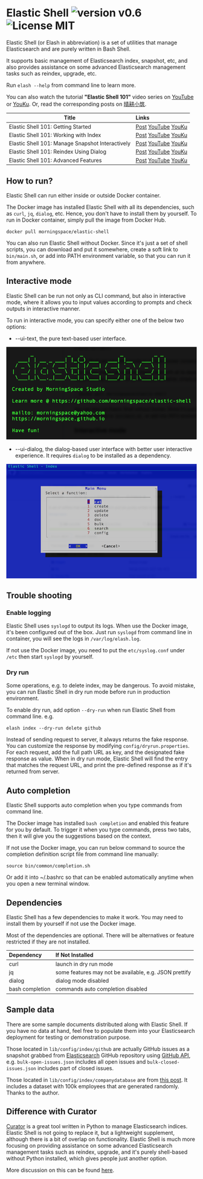 # Elastic Shell ![version v0.6](https://img.shields.io/badge/version-v0.6-brightgreen.svg) ![License MIT](https://img.shields.io/badge/license-MIT-blue.svg)

Elastic Shell (or Elash in abbreviation) is a set of utilities that manage Elasticsearch and are purely written in Bash Shell.

It supports basic management of Elasticsearch index, snapshot, etc, and also provides assistance on some advanced Elasticsearch management tasks such as reindex, upgrade, etc.

Run `elash --help` from command line to learn more.

You can also watch the tutorial **"Elastic Shell 101"** video series on [YouTube](https://www.youtube.com/watch?v=9r_RNz89SVw&list=PLVQM6jLkNkfoJSTI2BgEZ4lwWT-dfsf51) or [YouKu](https://v.youku.com/v_show/id_XNDEwNjI0OTk2OA==.html?f=52133377). Or, read the corresponding posts on [晴耕小筑](https://morningspace.github.io/tags/#studio-elash-101).

| Title | Links
| ---- 	|:----
| Elastic Shell 101: Getting Started | [Post](https://morningspace.github.io/tech/elash101-1/) [YouTube](https://youtu.be/9r_RNz89SVw) [YouKu](https://v.youku.com/v_show/id_XNDEwNjI0OTk2OA==.html?f=52133377) 
| Elastic Shell 101: Working with Index | [Post](https://morningspace.github.io/tech/elash101-2/) [YouTube](https://youtu.be/nWX8miFbRPQ) [YouKu](https://v.youku.com/v_show/id_XNDExNjc0OTU4NA==.html?f=52133377)
| Elastic Shell 101: Manage Snapshot Interactively | [Post](https://morningspace.github.io/tech/elash101-3/) [YouTube](https://youtu.be/_KwIkjoRQS8) [YouKu](https://v.youku.com/v_show/id_XNDEyODY2NTA3Mg==.html?f=52133377)
| Elastic Shell 101: Reindex Using Dialog | [Post](https://morningspace.github.io/tech/elash101-4/) [YouTube](https://youtu.be/ywgxY1h0PsA) [YouKu](https://v.youku.com/v_show/id_XNDEzNTMwMTU5Ng==.html?f=52133377)
| Elastic Shell 101: Advanced Features | [Post](https://morningspace.github.io/tech/elash101-5/) [YouTube](https://youtu.be/wc4CnChWxPE) [YouKu](https://v.youku.com/v_show/id_XNDE1NTQ1NjIwNA==.html?f=52133377)

## How to run?

Elastic Shell can run either inside or outside Docker container.

The Docker image has installed Elastic Shell with all its dependencies, such as `curl`, `jq`, `dialog`, etc. Hence, you don't have to install them by yourself. To run in Docker container, simply pull the image from Docker Hub.
```
docker pull morningspace/elastic-shell
```

You can also run Elastic Shell without Docker. Since it's just a set of shell scripts, you can download and put it somewhere, create a soft link to `bin/main.sh`, or add into PATH environment variable, so that you can run it from anywhere.

## Interactive mode

Elastic Shell can be run not only as CLI command, but also in interactive mode, where it allows you to input values according to prompts and check outputs in interactive manner.

To run in interactive mode, you can specify either one of the below two options:

* --ui-text, the pure text-based user interface.

![](images/ui-text.png)

* --ui-dialog, the dialog-based user interface with better user interactive experience. It requires `dialog` to be installed as a dependency.

![](images/ui-dialog.png)

## Trouble shooting

### Enable logging

Elastic Shell uses `syslogd` to output its logs. When use the Docker image, it's been configured out of the box. Just run `syslogd` from command line in container, you will see the logs in `/var/log/elash.log`.

If not use the Docker image, you need to put the `etc/syslog.conf` under `/etc` then start `syslogd` by yourself.

### Dry run

Some operations, e.g. to delete index, may be dangerous. To avoid mistake, you can run Elastic Shell in dry run mode before run in production environment.

To enable dry run, add option `--dry-run` when run Elastic Shell from command line. e.g.
```
elash index --dry-run delete github
```

Instead of sending request to server, it always returns the fake response. You can customize the response by modifying `config/dryrun.properties`. For each request, add the full path URL as key, and the designated fake response as value. When in dry run mode, Elastic Shell will find the entry that matches the request URL, and print the pre-defined response as if it's returned from server.

## Auto completion

Elastic Shell supports auto completion when you type commands from command line.

The Docker image has installed `bash completion` and enabled this feature for you by default. To trigger it when you type commands, press two tabs, then it will give you the suggestions based on the context.

If not use the Docker image, you can run below command to source the completion definition script file from command line manually:
```
source bin/common/completion.sh
```

Or add it into ~/.bashrc so that can be enabled automatically anytime when you open a new terminal window.

## Dependencies

Elastic Shell has a few dependencies to make it work. You may need to install them by yourself if not use the Docker image. 

Most of the dependencies are optional. There will be alternatives or feature restricted if they are not installed.

|Dependency			|If Not Installed
|:----					|:----
|curl           |launch in dry run mode
|jq             |some features may not be available, e.g. JSON prettify
|dialog         |dialog mode disabled
|bash completion|commands auto completion disabled

## Sample data

There are some sample documents distributed along with Elastic Shell. If you have no data at hand, feel free to populate them into your Elasticsearch deployment for testing or demonstration purpose.

Those located in `lib/config/index/github` are actually GitHub issues as a snapshot grabbed from [Elasticsearch](https://github.com/elastic/elasticsearch) GitHub repository using [GitHub API](https://developer.github.com/), e.g. `bulk-open-issues.json` includes all open issues and `bulk-closed-issues.json` includes part of closed issues.

Those located in `lib/config/index/companydatabase` are from [this post](http://ikeptwalking.com/elasticsearch-sample-data/). It includes a dataset with 100k employees that are generated randomly. Thanks to the author.

## Difference with Curator

[Curator](https://github.com/elastic/curator) is a great tool written in Python to manage Elasticsearch indices. Elastic Shell is not going to replace it, but a lightweight supplement, although there is a bit of overlap on functionality. Elastic Shell is much more focusing on providing assistance on some advanced Elasticsearch management tasks such as reindex, upgrade, and it's purely shell-based without Python installed, which gives people just another option.

More discussion on this can be found [here](https://discuss.elastic.co/t/looking-for-shell-based-elasticsearch-client-or-something-similar-to-curator-run-in-command-line/166009/5).
